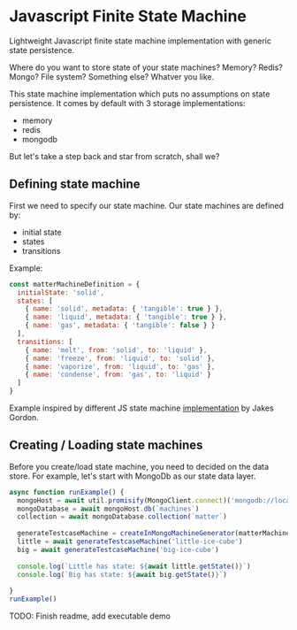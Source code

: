 # Javascript Finite State Machine
Lightweight Javascript finite state machine implementation with generic state persistence. 

Where do you want to store state of your state machines? Memory? Redis? Mongo? File system? Something else? Whatver you like.

This state machine implementation which puts no assumptions on state persistence. It comes by default with
3 storage implementations:
- memory
- redis
- mongodb

But let's take a step back and star from scratch, shall we?

## Defining state machine
First we need to specify our state machine. Our state machines are defined by:
- initial state
- states
- transitions 

Example:
```javascript
const matterMachineDefinition = {
  initialState: 'solid',
  states: [
    { name: 'solid', metadata: { 'tangible': true } },
    { name: 'liquid', metadata: { 'tangible': true } },
    { name: 'gas', metadata: { 'tangible': false } }
  ],
  transitions: [
    { name: 'melt', from: 'solid', to: 'liquid' },
    { name: 'freeze', from: 'liquid', to: 'solid' },
    { name: 'vaporize', from: 'liquid', to: 'gas' },
    { name: 'condense', from: 'gas', to: 'liquid' }
  ]
}
```
Example inspired by different JS state machine [implementation](https://github.com/jakesgordon/javascript-state-machine) by Jakes Gordon.

## Creating / Loading state machines
Before you create/load state machine, you need to decided on the data store. For example, let's start with MongoDb as our state data layer.

```javascript
async function runExample() {
  mongoHost = await util.promisify(MongoClient.connect)('mongodb://localhost:27017')
  mongoDatabase = await mongoHost.db(`machines`)
  collection = await mongoDatabase.collection(`matter`)
  
  generateTestcaseMachine = createInMongoMachineGenerator(matterMachineDefinition, collection)
  little = await generateTestcaseMachine('little-ice-cube')
  big = await generateTestcaseMachine('big-ice-cube')
  
  console.log(`Little has state: ${await little.getState()}`)
  console.log(`Big has state: ${await big.getState()}`)
 
}
runExample()
```

TODO: Finish readme, add executable demo


 

